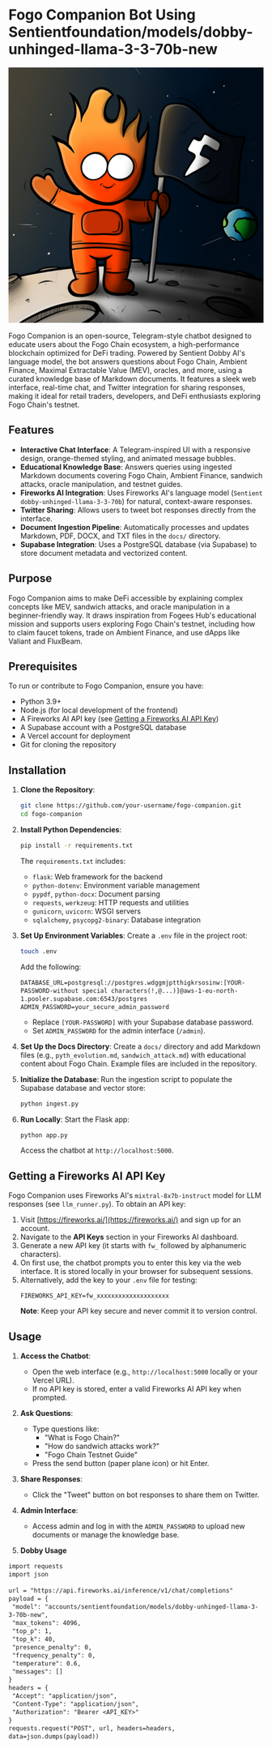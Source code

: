    # Fogo Companion Bot Using Sentientfoundation/models/dobby-unhinged-llama-3-3-70b-new

   ![Fogo Companion Interface](static/background.jpg)

   Fogo Companion is an open-source, Telegram-style chatbot designed to educate users about the Fogo Chain ecosystem, a high-performance blockchain optimized for DeFi trading. Powered by Sentient Dobby AI's language model, the bot answers questions about Fogo Chain, Ambient Finance, Maximal Extractable Value (MEV), oracles, and more, using a curated knowledge base of Markdown documents. It features a sleek web interface, real-time chat, and Twitter integration for sharing responses, making it ideal for retail traders, developers, and DeFi enthusiasts exploring Fogo Chain's testnet.

   ## Features

   - **Interactive Chat Interface**: A Telegram-inspired UI with a responsive design, orange-themed styling, and animated message bubbles.
   - **Educational Knowledge Base**: Answers queries using ingested Markdown documents covering Fogo Chain, Ambient Finance, sandwich attacks, oracle manipulation, and testnet guides.
   - **Fireworks AI Integration**: Uses Fireworks AI's language model (`Sentient dobby-unhinged-llama-3-3-70b`) for natural, context-aware responses.
   - **Twitter Sharing**: Allows users to tweet bot responses directly from the interface.
   - **Document Ingestion Pipeline**: Automatically processes and updates Markdown, PDF, DOCX, and TXT files in the `docs/` directory.
   - **Supabase Integration**: Uses a PostgreSQL database (via Supabase) to store document metadata and vectorized content.

   ## Purpose

   Fogo Companion aims to make DeFi accessible by explaining complex concepts like MEV, sandwich attacks, and oracle manipulation in a beginner-friendly way. It draws inspiration from Fogees Hub's educational mission and supports users exploring Fogo Chain's testnet, including how to claim faucet tokens, trade on Ambient Finance, and use dApps like Valiant and FluxBeam.

   ## Prerequisites

   To run or contribute to Fogo Companion, ensure you have:
   - Python 3.9+
   - Node.js (for local development of the frontend)
   - A Fireworks AI API key (see [Getting a Fireworks AI API Key](#getting-a-fireworks-ai-api-key))
   - A Supabase account with a PostgreSQL database
   - A Vercel account for deployment
   - Git for cloning the repository

   ## Installation

   1. **Clone the Repository**:
      ```bash
      git clone https://github.com/your-username/fogo-companion.git
      cd fogo-companion
      ```

   2. **Install Python Dependencies**:
      ```bash
      pip install -r requirements.txt
      ```
      The `requirements.txt` includes:
      - `flask`: Web framework for the backend
      - `python-dotenv`: Environment variable management
      - `pypdf`, `python-docx`: Document parsing
      - `requests`, `werkzeug`: HTTP requests and utilities
      - `gunicorn`, `uvicorn`: WSGI servers
      - `sqlalchemy`, `psycopg2-binary`: Database integration

   3. **Set Up Environment Variables**:
      Create a `.env` file in the project root:
      ```bash
      touch .env
      ```
      Add the following:
      ```
      DATABASE_URL=postgresql://postgres.wdggmjptthigkrsosinw:[YOUR-PASSWORD-without special characters(!,@...)]@aws-1-eu-north-1.pooler.supabase.com:6543/postgres
      ADMIN_PASSWORD=your_secure_admin_password
      ```
      - Replace `[YOUR-PASSWORD]` with your Supabase database password.
      - Set `ADMIN_PASSWORD` for the admin interface (`/admin`).

   4. **Set Up the Docs Directory**:
      Create a `docs/` directory and add Markdown files (e.g., `pyth_evolution.md`, `sandwich_attack.md`) with educational content about Fogo Chain. Example files are included in the repository.

   5. **Initialize the Database**:
      Run the ingestion script to populate the Supabase database and vector store:
      ```bash
      python ingest.py
      ```

   6. **Run Locally**:
      Start the Flask app:
      ```bash
      python app.py
      ```
      Access the chatbot at `http://localhost:5000`.

   ## Getting a Fireworks AI API Key

   Fogo Companion uses Fireworks AI's `mixtral-8x7b-instruct` model for LLM responses (see `llm_runner.py`). To obtain an API key:
   1. Visit [https://fireworks.ai/](https://fireworks.ai/) and sign up for an account.
   2. Navigate to the **API Keys** section in your Fireworks AI dashboard.
   3. Generate a new API key (it starts with `fw_` followed by alphanumeric characters).
   4. On first use, the chatbot prompts you to enter this key via the web interface. It is stored locally in your browser for subsequent sessions.
   5. Alternatively, add the key to your `.env` file for testing:
      ```
      FIREWORKS_API_KEY=fw_xxxxxxxxxxxxxxxxxxxx
      ```
      **Note**: Keep your API key secure and never commit it to version control.

   ## Usage

   1. **Access the Chatbot**:
      - Open the web interface (e.g., `http://localhost:5000` locally or your Vercel URL).
      - If no API key is stored, enter a valid Fireworks AI API key when prompted.

   2. **Ask Questions**:
      - Type questions like:
        - "What is Fogo Chain?"
        - "How do sandwich attacks work?"
        - "Fogo Chain Testnet Guide"
      - Press the send button (paper plane icon) or hit Enter.

   3. **Share Responses**:
      - Click the "Tweet" button on bot responses to share them on Twitter.

   4. **Admin Interface**:
      - Access admin and log in with the `ADMIN_PASSWORD` to upload new documents or manage the knowledge base.
   
   5. **Dobby Usage**
 ```
import requests
import json

url = "https://api.fireworks.ai/inference/v1/chat/completions"
payload = {
  "model": "accounts/sentientfoundation/models/dobby-unhinged-llama-3-3-70b-new",
  "max_tokens": 4096,
  "top_p": 1,
  "top_k": 40,
  "presence_penalty": 0,
  "frequency_penalty": 0,
  "temperature": 0.6,
  "messages": []
}
headers = {
  "Accept": "application/json",
  "Content-Type": "application/json",
  "Authorization": "Bearer <API_KEY>"
}
requests.request("POST", url, headers=headers, data=json.dumps(payload))
```


